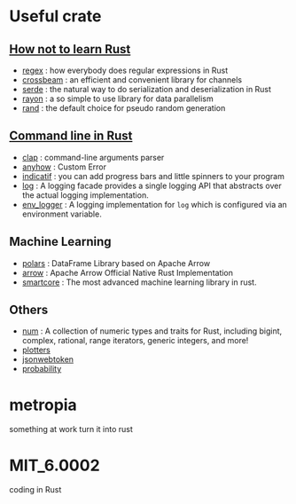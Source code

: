 # Useful crate

## [How not to learn Rust](https://dystroy.org/blog/how-not-to-learn-rust/)
- [regex](https://lib.rs/crates/regex) : how everybody does regular expressions in Rust
- [crossbeam](https://docs.rs/crossbeam/latest/crossbeam/) : an efficient and convenient library for channels
- [serde](https://serde.rs/) : the natural way to do serialization and deserialization in Rust
- [rayon](https://github.com/rayon-rs/rayon) : a so simple to use library for data parallelism
- [rand](https://crates.io/crates/rand) : the default choice for pseudo random generation

## [Command line in Rust](https://rust-cli.github.io/book/crates/index.html)
- [clap](https://docs.rs/clap/) : command-line arguments parser
- [anyhow](https://docs.rs/anyhow) : Custom Error
- [indicatif](https://crates.io/crates/indicatif) : you can add progress bars and little spinners to your program
- [log](https://crates.io/crates/log) : A logging facade provides a single logging API that abstracts over the actual logging implementation.
- [env_logger](https://crates.io/crates/env_logger) : A logging implementation for `log` which is configured via an environment variable.

## Machine Learning
- [polars](https://crates.io/crates/polars) : DataFrame Library based on Apache Arrow
- [arrow](https://crates.io/crates/arrow) : Apache Arrow Official Native Rust Implementation
- [smartcore](https://crates.io/crates/smartcore) : The most advanced machine learning library in rust.

## Others
- [num](https://crates.io/crates/num) : A collection of numeric types and traits for Rust, including bigint, complex, rational, range iterators, generic integers, and more!
- [plotters](https://crates.io/crates/plotters)
- [jsonwebtoken](https://crates.io/crates/jsonwebtoken)
- [probability](https://crates.io/crates/probability)

# metropia
something at work turn it into rust

# MIT_6.0002
coding in Rust
